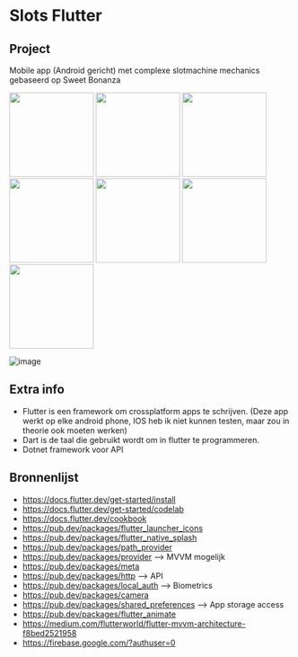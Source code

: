 # Slots Flutter

## Project
Mobile app (Android gericht) met complexe slotmachine mechanics gebaseerd op Sweet Bonanza


<img src="https://github.com/louisboret/CasinoOrderApp/assets/91128851/d5654582-cc8b-45c9-8e3a-0a9b1a79a515.jpg" width="150">
<img src="https://github.com/howest-gp-ipr/st-2223-2-d-ee-louisboret/assets/91128851/e57b82ac-8d2e-434c-8954-4558bb394479.jpg" width="150">
<img src="https://github.com/howest-gp-ipr/st-2223-2-d-ee-louisboret/assets/91128851/e863dcc5-ec29-4ae5-8ac5-23373105254f.jpg" width="150">
<img src="https://github.com/howest-gp-ipr/st-2223-2-d-ee-louisboret/assets/91128851/e0227472-eaa6-48a3-a822-bd1df7e8fa81.jpg" width="150">
<img src="https://github.com/howest-gp-ipr/st-2223-2-d-ee-louisboret/assets/91128851/9e80cc7a-c31c-4be5-83be-307e0078f0f7.jpg" width="150">
<img src="https://github.com/howest-gp-ipr/st-2223-2-d-ee-louisboret/assets/91128851/9ea2096e-ce5a-4674-82f2-25990c2b816f.jpg" width="150">
<img src="https://github.com/howest-gp-ipr/st-2223-2-d-ee-louisboret/assets/91128851/de2c4a0f-5c8e-4d53-902c-16bab4889655.jpg" width="150">

![image](https://github.com/louisboret/CasinoOrderApp/assets/91128851/d5654582-cc8b-45c9-8e3a-0a9b1a79a515)

## Extra info

- Flutter is een framework om crossplatform apps te schrijven. (Deze app werkt op elke android phone, IOS heb ik niet kunnen testen, maar zou in theorie ook moeten werken)
- Dart is de taal die gebruikt wordt om in flutter te programmeren.
- Dotnet framework voor API

## Bronnenlijst
- https://docs.flutter.dev/get-started/install
- https://docs.flutter.dev/get-started/codelab
- https://docs.flutter.dev/cookbook
- https://pub.dev/packages/flutter_launcher_icons
- https://pub.dev/packages/flutter_native_splash
- https://pub.dev/packages/path_provider
- https://pub.dev/packages/provider --> MVVM mogelijk
- https://pub.dev/packages/meta
- https://pub.dev/packages/http --> API
- https://pub.dev/packages/local_auth --> Biometrics
- https://pub.dev/packages/camera
- https://pub.dev/packages/shared_preferences --> App storage access
- https://pub.dev/packages/flutter_animate
- https://medium.com/flutterworld/flutter-mvvm-architecture-f8bed2521958
- https://firebase.google.com/?authuser=0 
